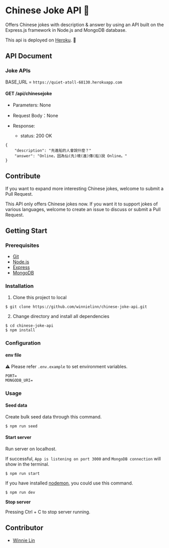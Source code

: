 # Chinese Joke API 🎺

Offers Chinese jokes with description & answer by using an API built on the Express.js framework in Node.js and MongoDB database.

This api is deployed on [Heroku](https://www.heroku.com/). 🚀

## API Document

### Joke APIs

BASE_URL = `https://quiet-atoll-68130.herokuapp.com`

#### GET /api/chinesejoke

- Parameters: None

- Request Body：None

- Response:

  - status: 200 OK

```
{
    "description": "先進船的人會說什麼？"
    "answer": "Online，因為仙(先)境(進)傳(船)說 Online。"
}
```

## Contribute

If you want to expand more interesting Chinese jokes, welcome to submit a Pull Request.

This API only offers Chinese jokes now. If you want it to support jokes of various languages, welcome to create an issue to discuss or submit a Pull Request.

## Getting Start

### Prerequisites

- [Git](https://git-scm.com/downloads)
- [Node.js](https://nodejs.org/en/download/)
- [Express](https://expressjs.com/)
- [MongoDB](https://www.mongodb.com/)

### Installation

1. Clone this project to local

```
$ git clone https://github.com/winnielinn/chinese-joke-api.git
```

2. Change directory and install all dependencies

```
$ cd chinese-joke-api
$ npm install
```

### Configuration

#### env file

⚠️ Please refer `.env.example` to set environment variables.

```
PORT=
MONGODB_URI=
```

### Usage

#### Seed data

Create bulk seed data through this command.

```
$ npm run seed
```

#### Start server

Run server on localhost.

If successful, `App is listening on port 3000` and `MongoDB connection` will show in the terminal.

```
$ npm run start
```

If you have installed [nodemon](https://www.npmjs.com/package/nodemon), you could use this command.

```
$ npm run dev
```

**Stop server**

Pressing Ctrl + C to stop server running.

## Contributor

- [Winnie Lin](https://github.com/winnielinn)
